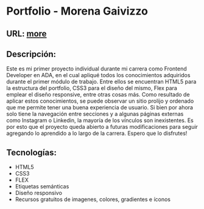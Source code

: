 # Portfolio - Morena Gaivizzo

## URL: [more](https://moregaivizzo.github.io/portfolio-ada/)


## Descripción:
Este es mi primer proyecto individual durante mi carrera como Frontend Developer en ADA, en el cual apliqué todos los conocimientos adquiridos durante el primer módulo de trabajo. Entre ellos se encuentran HTML5 para la estructura del portfolio, CSS3 para el diseño del mismo, Flex para emplear el diseño responsive, entre otras cosas más. 
Como resultado de aplicar estos conocimientos, se puede observar un sitio prolijo y ordenado que me permite tener una buena experiencia de usuario. Si bien por ahora solo tiene la navegación entre secciones y a algunas páginas externas como Instagram o Linkedin, la mayoría de los vínculos son inexistentes.
Es por esto que el proyecto queda abierto a futuras modificaciones para seguir agregando lo aprendido a lo largo de la carrera. Espero que lo disfrutes!


## Tecnologías:
- HTML5
- CSS3
- FLEX
- Etiquetas semánticas
- Diseño responsivo
- Recursos gratuitos de imagenes, colores, gradientes e íconos